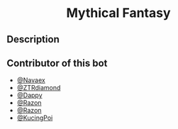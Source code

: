 <h1 align="center">Mythical Fantasy</h1>
<h2>Description</h2>
<h2>Contributor of this bot</h2>

- <a href="https://github.com/Navaex/">@Navaex</a>
- <a href="https://discord.com/users/776443229893034064/">@ZTRdiamond</a>
- <a href="https://discord.com/users/922265700876304425/">@Dappy</a>
- <a href="https://discord.com/users/907511417429700608/">@Razon</a>
- <a href="https://discord.com/users/907511417429700608/">@Razon</a>
- <a href="https://discord.com/users/882437979409362944">@KucingPoi</a>

